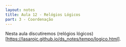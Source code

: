 ```yaml
---
layout: notes
title: Aula 12 - Relógios Lógicos
part: 3 - Coordenação 
---
```


Nesta aula discutiremos (relógios lógicos)[https://lasarojc.github.io/ds_notes/tempo/logico.html].
